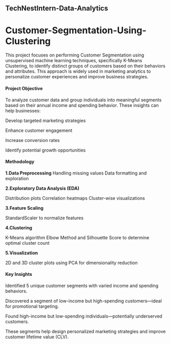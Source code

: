 ## TechNestIntern-Data-Analytics

# Customer-Segmentation-Using-Clustering

This project focuses on performing Customer Segmentation using unsupervised machine learning techniques, specifically K-Means Clustering, to identify distinct groups of customers based on their behaviors and attributes. This approach is widely used in marketing analytics to personalize customer experiences and improve business strategies.

#### Project Objective

To analyze customer data and group individuals into meaningful segments based on their annual income and spending behavior. These insights can help businesses:

Develop targeted marketing strategies

Enhance customer engagement

Increase conversion rates

Identify potential growth opportunities

#### Methodology

**1.Data Preprocessing**
Handling missing values
Data formatting and exploration

**2.Exploratory Data Analysis (EDA)**

Distribution plots
Correlation heatmaps
Cluster-wise visualizations

**3.Feature Scaling**

StandardScaler to normalize features

**4.Clustering**

K-Means algorithm
Elbow Method and Silhouette Score to determine optimal cluster count

**5.Visualization**

2D and 3D cluster plots using PCA for dimensionality reduction

#### Key Insights

Identified 5 unique customer segments with varied income and spending behaviors.

Discovered a segment of low-income but high-spending customers—ideal for promotional targeting.

Found high-income but low-spending individuals—potentially underserved customers.

These segments help design personalized marketing strategies and improve customer lifetime value (CLV).


